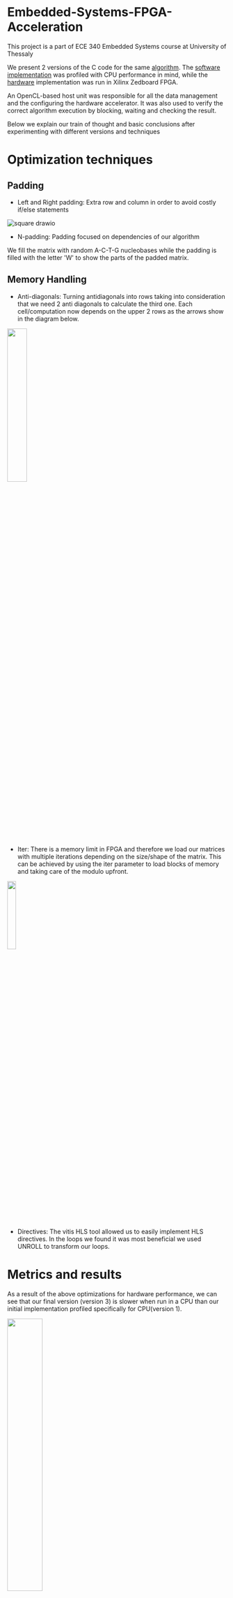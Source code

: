 # Embedded-Systems-FPGA-Acceleration

This project is a part of ECE 340 Embedded Systems course at University of Thessaly

We present 2 versions of the C code for the same [algorithm](https://github.com/ChrysoulaStrifti/Embedded-Systems-FPGA-Acceleration/edit/main/README.md#explaining-the-algorithm). The [software implementation]() was profiled with CPU performance in mind, while the [hardware](https://github.com/ChrysoulaStrifti/Embedded-Systems-FPGA-Acceleration/blob/main/lsal_hw.cpp) implementation was run in Xilinx Zedboard FPGA. 

An OpenCL-based host unit was responsible for all the data management and the configuring the hardware accelerator. It was also used to verify the correct algorithm execution by blocking, waiting and checking the result. 

Below we explain our train of thought and basic conclusions after experimenting with different versions and techniques

# Optimization techniques

## Padding

- Left and Right padding: Extra row and column in order to avoid costly if/else statements

![square drawio](https://user-images.githubusercontent.com/123579658/234270519-529e75f1-d4f0-45bd-808b-39f6ab8e2516.png)


- N-padding: Padding focused on dependencies of our algorithm

We fill the matrix with random A-C-T-G nucleobases while the padding is filled with the letter 'W' to show the parts of the padded matrix. 

## Memory Handling 

- Anti-diagonals: 
Turning antidiagonals into rows taking into consideration that we need 2 anti diagonals to calculate the third one. Each cell/computation now depends on the upper 2 rows as the arrows show in the diagram below. 

<img align="middle" src="https://user-images.githubusercontent.com/123579658/234271914-274b4295-f92b-4d4f-9556-8cbb1eac9a49.png" width=30% height=30%>

- Iter:
There is a memory limit in FPGA and therefore we load our matrices with multiple iterations depending on the size/shape of the matrix. This can be achieved by using the iter parameter to load blocks of memory and taking care of the modulo upfront.

<img src="https://user-images.githubusercontent.com/123579658/234336887-7dbe1bc5-200f-4113-a8af-6ccb36152897.png" width=20% height=20%>


- Directives: 
The vitis HLS tool allowed us to easily implement HLS directives. In the loops we found it was most beneficial we used UNROLL to transform our loops.

# Metrics and results


As a result of the above optimizations for hardware performance, we can see that our final version (version 3) is slower when run in a CPU than our initial implementation profiled specifically for CPU(version 1). 

<img src="https://user-images.githubusercontent.com/123579658/234267498-cf17cab7-bf9b-4b67-8bc4-7a06bee66f74.png" width=40% height=40%>





# Explaining the Algorithm 
This smith-waterman algorithm is used to compare two strings of A-C-T-G nucleobases (Query/N and Database/M)
and searches for the longest local sequence alignment. The algorithm works as follows, one letter from the first string
(Query) is compared to another letter from the second string (Database). In order for it to compute the value of this
comparison, it creates 3 temporary variables which contain the values of the west (cell on the left of the current one), the
north (cell above the current one) and the northwest(cell on the up-left of the current one) cells.
<figure>
  <img align="middle" src="https://user-images.githubusercontent.com/123579658/234262882-114b36b3-6f3b-4ca2-84aa-776f2debbdc0.png">
</figure>


If the letters of the strings are the same we have a ’match’ and the temporary variable for the northwest cell , will be
augmented by 2. If the letters are not the same (’no match’), then this value will be reduced by 1. The values of west and
north cells will be always reduced by one. The algorithm picks the largest of these numbers and gives it to the cell
that corresponds to the letters compared. If all the numbers are below zero, the cell’s value will be zero. The first version
(lsal full) we created runs in this way, calculating row by row the elements until the matrix is filled.

